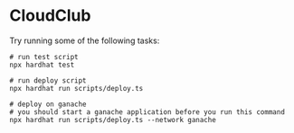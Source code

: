 # CloudClub

Try running some of the following tasks:

```shell
# run test script
npx hardhat test

# run deploy script
npx hardhat run scripts/deploy.ts

# deploy on ganache
# you should start a ganache application before you run this command
npx hardhat run scripts/deploy.ts --network ganache
```
